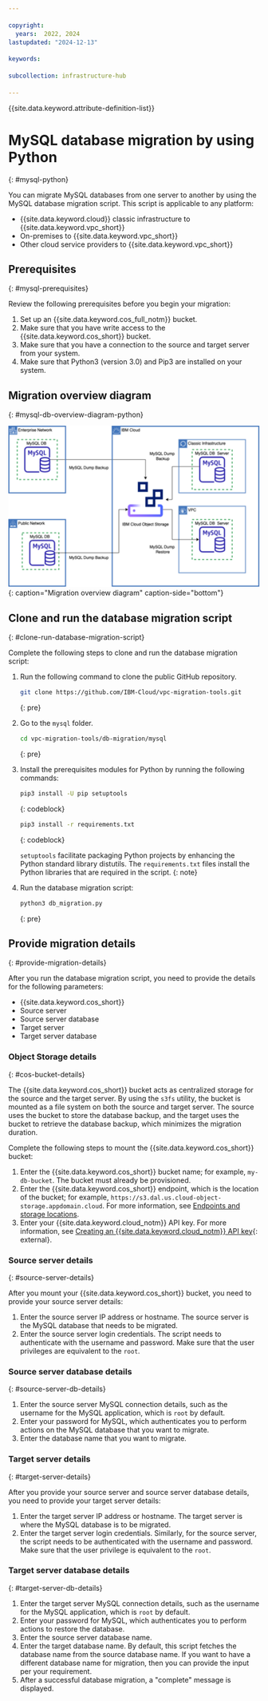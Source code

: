 ```yaml
---

copyright:
  years:  2022, 2024
lastupdated: "2024-12-13"

keywords:

subcollection: infrastructure-hub

---
```


{{site.data.keyword.attribute-definition-list}}

# MySQL database migration by using Python
{: #mysql-python}

You can migrate MySQL databases from one server to another by using the MySQL database migration script. This script is applicable to any platform:

* {{site.data.keyword.cloud}} classic infrastructure to {{site.data.keyword.vpc_short}}
* On-premises to {{site.data.keyword.vpc_short}}
* Other cloud service providers to {{site.data.keyword.vpc_short}}

## Prerequisites
{: #mysql-prerequisites}

Review the following prerequisites before you begin your migration:

1. Set up an {{site.data.keyword.cos_full_notm}} bucket.
2. Make sure that you have write access to the {{site.data.keyword.cos_short}} bucket.
3. Make sure that you have a connection to the source and target server from your system.
4. Make sure that Python3 (version 3.0) and Pip3 are installed on your system.

## Migration overview diagram
{: #mysql-db-overview-diagram-python}

![Migration Overview Diagram](images/mysql_migration_script_python.svg){: caption="Migration overview diagram" caption-side="bottom"}

## Clone and run the database migration script
{: #clone-run-database-migration-script}

Complete the following steps to clone and run the database migration script:

1. Run the following command to clone the public GitHub repository.

    ```sh
    git clone https://github.com/IBM-Cloud/vpc-migration-tools.git
    ```
    {: pre}

1. Go to the `mysql` folder.
    ```sh
    cd vpc-migration-tools/db-migration/mysql
    ```
    {: pre}

1. Install the prerequisites modules for Python by running the following commands:

    ```sh
    pip3 install -U pip setuptools
    ```
    {: codeblock}

    ```sh
    pip3 install -r requirements.txt
    ```
    {: codeblock}

    `setuptools` facilitate packaging Python projects by enhancing the Python standard library distutils. The `requirements.txt` files install the Python libraries that are required in the script.
    {: note}

1. Run the database migration script:

    ```sh
    python3 db_migration.py
    ```
    {: pre}

## Provide migration details
{: #provide-migration-details}

After you run the database migration script, you need to provide the details for the following parameters:
* {{site.data.keyword.cos_short}}
* Source server
* Source server database
* Target server
* Target server database

### Object Storage details
{: #cos-bucket-details}

The {{site.data.keyword.cos_short}} bucket acts as centralized storage for the source and the target server. By using the `s3fs` utility, the bucket is mounted as a file system on both the source and target server. The source uses the bucket to store the database backup, and the target uses the bucket to retrieve the database backup, which minimizes the migration duration.

Complete the following steps to mount the {{site.data.keyword.cos_short}} bucket:

1. Enter the {{site.data.keyword.cos_short}} bucket name; for example, `my-db-bucket`. The bucket must already be provisioned.
2. Enter the {{site.data.keyword.cos_short}} endpoint, which is the location of the bucket; for example, `https://s3.dal.us.cloud-object-storage.appdomain.cloud`. For more information, see [Endpoints and storage locations](/docs/cloud-object-storage?topic=cloud-object-storage-endpoints).
3. Enter your {{site.data.keyword.cloud_notm}} API key. For more information, see [Creating an {{site.data.keyword.cloud_notm}} API key](/docs/account?topic=account-userapikey&interface=ui#create_user_key){: external}.

### Source server details
{: #source-server-details}

After you mount your {{site.data.keyword.cos_short}} bucket, you need to provide your source server details:

1. Enter the source server IP address or hostname. The source server is the MySQL database that needs to be migrated.
2. Enter the source server login credentials. The script needs to authenticate with the username and password. Make sure that the user privileges are equivalent to the `root`.

### Source server database details
{: #source-server-db-details}

1. Enter the source server MySQL connection details, such as the username for the MySQL application, which is `root` by default.
2. Enter your password for MySQL, which authenticates you to perform actions on the MySQL database that you want to migrate.
3. Enter the database name that you want to migrate.

### Target server details
{: #target-server-details}

After you provide your source server and source server database details, you need to provide your target server details:

1. Enter the target server IP address or hostname. The target server is where the MySQL database is to be migrated.
2. Enter the target server login credentials. Similarly, for the source server, the script needs to be authenticated with the username and password. Make sure that the user privilege is equivalent to the `root`.

### Target server database details
{: #target-server-db-details}

1. Enter the target server MySQL connection details, such as the username for the MySQL application, which is `root` by default.
2. Enter your password for MySQL, which authenticates you to perform actions to restore the database.
3. Enter the source server database name.
4. Enter the target database name. By default, this script fetches the database name from the source database name. If you want to have a different database name for migration, then you can provide the input per your requirement.
5. After a successful database migration, a "complete" message is displayed.

